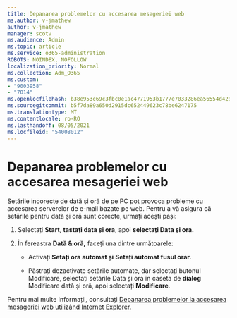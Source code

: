 ```yaml
---
title: Depanarea problemelor cu accesarea mesageriei web
ms.author: v-jmathew
author: v-jmathew
manager: scotv
ms.audience: Admin
ms.topic: article
ms.service: o365-administration
ROBOTS: NOINDEX, NOFOLLOW
localization_priority: Normal
ms.collection: Adm_O365
ms.custom:
- "9003958"
- "7014"
ms.openlocfilehash: b38e953c69c3fbc0e1ac4771953b1777e7033286ea56554d42952c2df696bd70
ms.sourcegitcommit: b5f7da89a650d2915dc652449623c78be6247175
ms.translationtype: MT
ms.contentlocale: ro-RO
ms.lasthandoff: 08/05/2021
ms.locfileid: "54008012"
---
```

# <a name="troubleshoot-problems-with-accessing-webmail"></a>Depanarea problemelor cu accesarea mesageriei web

Setările incorecte de dată și oră de pe PC pot provoca probleme cu accesarea serverelor de e-mail bazate pe web. Pentru a vă asigura că setările pentru dată și oră sunt corecte, urmați acești pași:

1. Selectați **Start**, **tastați data și ora**, apoi **selectați Data și ora.**
2. În fereastra **Dată & oră,** faceți una dintre următoarele:

    - Activați **Setați ora automat și** **Setați automat fusul orar.**

    - Păstrați dezactivate setările automate,  dar selectați  butonul Modificare, selectați setările Data și ora în caseta de **dialog** Modificare dată și oră, apoi selectați  **Modificare**.

Pentru mai multe informații, consultați [Depanarea problemelor la accesarea mesageriei web utilizând Internet Explorer.](https://answers.microsoft.com/windows/forum/all/problem-accessing-email-through-ie/41f871f3-6df3-4bc9-a5bd-7f71651a2888)
